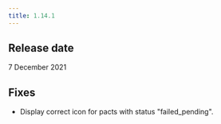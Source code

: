 ```yaml
---
title: 1.14.1
---
```


## Release date

7 December 2021

## Fixes

* Display correct icon for pacts with status "failed_pending".
